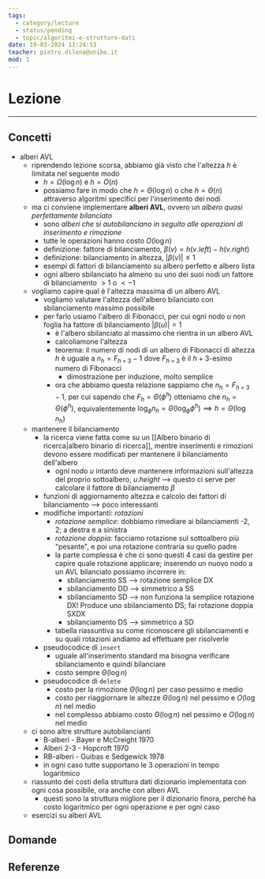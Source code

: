 ```yaml
---
tags:
  - category/lecture
  - status/pending
  - topic/algoritmi-e-strutture-dati
date: 19-03-2024 11:24:53
teacher: pietro.dilena@unibo.it
mod: 1
---
```

# Lezione
---
## Concetti
- alberi AVL
	- riprendendo lezione scorsa, abbiamo già visto che l'altezza $h$ è limitata nel seguente modo
		- $h = \Omega(\log{n})$ e $h = O(n)$
		- possiamo fare in modo che $h = \Theta(\log{n})$ o che $h = \Theta(n)$ attraverso algoritmi specifici per l'inserimento dei nodi
	- ma ci conviene implementare **alberi AVL**, ovvero un _albero quasi perfettamente bilanciato_
		- sono _alberi che si autobilanciano in seguito alle operazioni di inserimento e rimozione_
		- tutte le operazioni hanno costo $O(\log{n})$
		- definizione: fattore di bilanciamento, $\beta(v) = h(v.left) - h(v.right)$
		- definizione: bilanciamento in altezza, $|\beta(v)| \leq 1$
		- esempi di fattori di bilanciamento su albero perfetto e albero lista
		- ogni albero sbilanciato ha almeno su uno dei suoi nodi un fattore di bilanciamento $> 1$ o $< -1$
	- vogliamo capire qual è l'altezza massima di un albero AVL
		- vogliamo valutare l'altezza dell'albero bilanciato con sbilanciamento massimo possibile
		- per farlo usiamo l'albero di Fibonacci, per cui ogni nodo $u$ non foglia ha fattore di bilanciamento $|\beta(u)| = 1$
			- è l'albero sbilanciato al massimo che rientra in un albero AVL
			- calcoliamone l'altezza
			- teorema: il numero di nodi di un albero di Fibonacci di altezza $h$ è uguale a $n_{h} = F_{h+3} - 1$ dove $F_{h+3}$ è il $h+3$-esimo numero di Fibonacci
				- dimostrazione per induzione, molto semplice
			- ora che abbiamo questa relazione sappiamo che $n_{h} = F_{h+3} - 1$, per cui sapendo che $F_{h} = \Theta(\phi^{h})$ otteniamo che $n_{h} = \Theta(\phi^{h})$, equivalentemente $\log_{\phi}{n_{h}} = \Theta(\log_{\phi}{\phi}^{h}) \implies h = \Theta(\log{n_{h}})$
	- mantenere il bilanciamento
		- la ricerca viene fatta come su un [[Albero binario di ricerca|albero binario di ricerca]], mentre inserimenti e rimozioni devono essere modificati per mantenere il bilanciamento dell'albero
			- ogni nodo $u$ intanto deve mantenere informazioni sull'altezza del proprio sottoalbero, $u.height$ --> questo ci serve per calcolare il fattore di bilanciamento $\beta$
		- funzioni di aggiornamento altezza e calcolo dei fattori di bilanciamento --> poco interessanti
		- modifiche importanti: _rotazioni_
			- _rotazione semplice_: dobbiamo rimediare ai bilanciamenti -2, 2; a destra e a sinistra
			- _rotazione doppia_: facciamo rotazione sul sottoalbero più "pesante", e poi una rotazione contraria su quello padre
			- la parte complessa è che ci sono questi 4 casi da gestire per capire quale rotazione applicare; inserendo un nuovo nodo a un AVL bilanciato possiamo incorrere in:
				- sbilanciamento SS --> rotazione semplice DX
				- sbilanciamento DD --> simmetrico a SS
				- sbilanciamento SD --> non funziona la semplice rotazione DX! Produce uno sbilanciamento DS; fai rotazione doppia SXDX
				- sbilanciamento DS --> simmetrico a SD
			- tabella riassuntiva su come riconoscere gli sbilanciamenti e su quali rotazioni andiamo ad effettuare per risolverle
		- pseudocodice di `insert`
			- uguale all'inserimento standard ma bisogna verificare sbilanciamento e quindi bilanciare
			- costo sempre $\Theta(\log{n})$
		- pseudocodice di `delete`
			- costo per la rimozione $\Theta(\log{n})$ per caso pessimo e medio
			- costo per riaggiornare le altezze $\Theta(\log{n})$ nel pessimo e $O(\log{n})$ nel medio
			- nel complesso abbiamo costo $\Theta(\log{n})$ nel pessimo e $O(\log{n})$ nel medio
	- ci sono altre strutture autobilancianti
		- B-alberi - Bayer e McCreight 1970
		- Alberi 2-3 - Hopcroft 1970
		- RB-alberi - Guibas e Sedgewick 1978
		- in ogni caso tutte supportano le 3 operazioni in tempo logaritmico
	- riassunto dei costi della struttura dati dizionario implementata con ogni cosa possibile, ora anche con alberi AVL
		- questi sono la struttura migliore per il dizionario finora, perché ha costo logaritmico per ogni operazione e per ogni caso
	- esercizi su alberi AVL

## Domande

## Referenze
